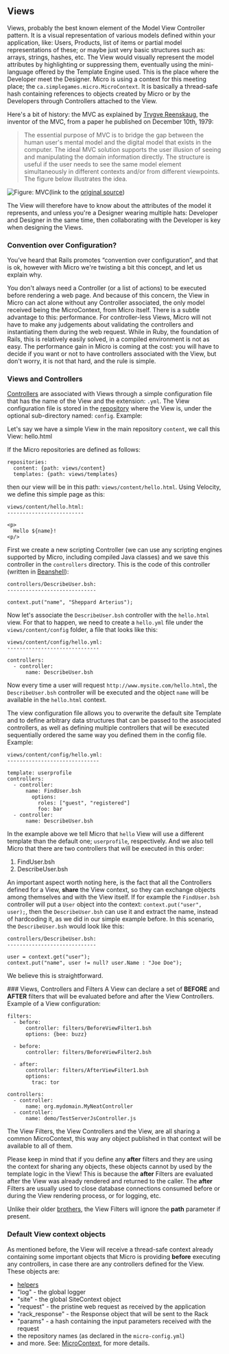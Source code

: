 ## Views

Views, probably the best known element of the Model View Controller pattern. It is a visual representation of various models defined within your application, like: Users, Products, list of items or partial model representations of these; or maybe just very basic structures such as: arrays, strings, hashes, etc. The View would visually represent the model attributes by highlighting or suppressing them, eventually using the mini-language offered by the Template Engine used. This is the place where the Developer meet the Designer. Micro is using a context for this meeting place; the `ca.simplegames.micro.MicroContext`. It is basically a thread-safe hash containing references to objects created by Micro or by the Developers through Controllers attached to the View.

Here's a bit of history: the MVC as explained by [Trygve Reenskaug](http://heim.ifi.uio.no/~trygver/themes/mvc/mvc-index.html), the inventor of the MVC, from a paper he published on December 10th, 1979:

>The essential purpose of MVC is to bridge the gap between the human user's mental model and the digital model that exists in the computer. The ideal MVC solution supports the user illusion of seeing and manipulating the domain information directly. The structure is useful if the user needs to see the same model element simultaneously in different contexts and/or from different viewpoints. The figure below illustrates the idea.

![Figure: MVC](http://heim.ifi.uio.no/~trygver/themes/mvc/MVC-2006.gif)(link to the [original source](http://heim.ifi.uio.no/~trygver/themes/mvc/mvc-index.html))

The View will therefore have to know about the attributes of the model it represents, and unless you're a Designer wearing multiple hats: Developer and Designer in the same time, then collaborating with the Developer is key when designing the Views.

### Convention over Configuration?
You’ve heard that Rails promotes “convention over configuration”, and that is ok, however with Micro we're twisting a bit this concept, and let us explain why.

You don't always need a Controller (or a list of actions) to be executed before rendering a web page. And because of this concern, the View in Micro can act alone without any Controller associated, the only model received being the MicroContext, from Micro itself. There is a subtle advantage to this: performance. For controller-less Views, Micro will not have to make any judgements about validating the controllers and instantiating them during the web request. While in Ruby, the foundation of Rails, this is relatively easily solved, in a compiled environment is not as easy. The performance gain in Micro is coming at the cost: you will have to decide if you want or not to have controllers associated with the View, but don't worry, it is not that hard, and the rule is simple.

### Views and Controllers
[Controllers](/controllers/) are associated with Views through a simple configuration file that has the name of the View and the extension: `.yml`. The View configuration file is stored in the [repository](repositories.md#content) where the View is, under the optional sub-directory named: `config`. Example:

Let's say we have a simple View in the main repository `content`, we call this View: hello.html

If the Micro repositories are defined as follows:

    repositories:
      content: {path: views/content}
      templates: {path: views/templates}

then our view will be in this path: `views/content/hello.html`. Using Velocity, we define this simple page as this:
    
    views/content/hello.html:
    -------------------------
    
    <p>
      Hello ${name}!
    <p/>

First we create a new scripting Controller (we can use any scripting engines supported by Micro, including compiled Java classes) and we save this controller in the `controllers` directory. This is the code of this controller (written in [Beanshell](http://www.beanshell.org/)):

    controllers/DescribeUser.bsh:
    -----------------------------

    context.put("name", "Sheppard Arterius");
    
 
Now let's associate the `DescribeUser.bsh` controller with the `hello.html` view. For that to happen, we need to create a `hello.yml` file under the `views/content/config` folder, a file that looks like this:

    views/content/config/hello.yml:
    ------------------------------    
    
    controllers:
      - controller:
          name: DescribeUser.bsh

Now every time a user will request `http://www.mysite.com/hello.html`, the `DescribeUser.bsh` controller will be executed and the object `name` will be available in the `hello.html` context.

The view configuration file allows you to overwrite the default site Template and to define arbitrary data structures that can be passed to the associated controllers, as well as defining multiple controllers that will be executed sequentially ordered the same way you defined them in the config file. Example:

    views/content/config/hello.yml:
    ------------------------------    
    
    template: userprofile
    controllers:
      - controller:
          name: FindUser.bsh
            options:
              roles: ["guest", "registered"]
              foo: bar
      - controller:
          name: DescribeUser.bsh
  
In the example above we tell Micro that `hello` View will use a different template than the default one; `userprofile`, respectively. And we also tell Micro that there are two controllers that will be executed in this order:
  
  1. FindUser.bsh
  1. DescribeUser.bsh

An important aspect worth noting here, is the fact that all the Controllers defined for a View, **share** the View context, so they can exchange objects among themselves and with the View itself. If for example the `FindUser.bsh` controller will put a `User` object into the context: `context.put("user", user);`, then the `DescribeUser.bsh` can use it and extract the name, instead of hardcoding it, as we did in our simple example before. In this scenario, the `DescribeUser.bsh` would look like this:

    controllers/DescribeUser.bsh:
    -----------------------------
    
    user = context.get("user");
    context.put("name", user != null? user.Name : "Joe Doe");      

We believe this is straightforward.

###<name id="views_and_filters"> Views, Controllers and Filters
A View can declare a set of **BEFORE** and **AFTER** filters that will be evaluated before and after the View Controllers. Example of a View configuration:
        
    filters:
      - before:
          controller: filters/BeforeViewFilter1.bsh
          options: {bee: buzz}

      - before:
          controller: filters/BeforeViewFilter2.bsh

      - after:
          controller: filters/AfterViewFilter1.bsh
          options:
            trac: tor

    controllers:
      - controller:
          name: org.mydomain.MyNeatController
      - controller:
          name: demo/TestServerJsController.js

The View Filters, the View Controllers and the View, are all sharing a common MicroContext, this way any object published in that context will be available to all of them. 

Please keep in mind that if you define any **after** filters and they are using the context for sharing any objects, these objects cannot by used by the template logic in the View! This is because the **after** Filters are evaluated after the View was already rendered and returned to the caller. The **after** Filters are usually used to close database connections consumed before or during the View rendering process, or for logging, etc.

Unlike their older [brothers](/filters.md/), the View Filters will ignore the **path** parameter if present.

### Default View context objects
As mentioned before, the View will receive a thread-safe context already containing some important objects that Micro is providing **before** executing any controllers, in case there are any controllers defined for the View. These objects are:

  - [helpers](/helpers)
  - "log" - the global logger
  - "site" - the global SiteContext object
  - "request" - the pristine web request as received by the application
  - "rack_response" - the Response object that will be sent to the Rack
  - "params" - a hash containing the input parameters received with the request
  - the repository names (as declared in the `micro-config.yml`)
  - and more. See: [MicroContext](/microcontext.md), for more details.
